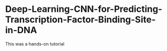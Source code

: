 # Deep-Learning-CNN-for-Predicting-Transcription-Factor-Binding-Site-in-DNA

This was a hands-on tutorial
